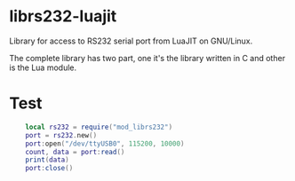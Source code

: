 librs232-luajit
===============

Library for access to RS232 serial port from LuaJIT on GNU/Linux.

The complete library has two part, one it's the library written in C and
other is the Lua module.

Test
====

```lua
	local rs232 = require("mod_librs232")
	port = rs232.new()
	port:open("/dev/ttyUSB0", 115200, 10000)
	count, data = port:read()
	print(data)
	port:close()
```


